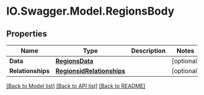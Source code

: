 # IO.Swagger.Model.RegionsBody
## Properties

Name | Type | Description | Notes
------------ | ------------- | ------------- | -------------
**Data** | [**RegionsData**](RegionsData.md) |  | [optional] 
**Relationships** | [**RegionsidRelationships**](RegionsidRelationships.md) |  | [optional] 

[[Back to Model list]](../README.md#documentation-for-models) [[Back to API list]](../README.md#documentation-for-api-endpoints) [[Back to README]](../README.md)

